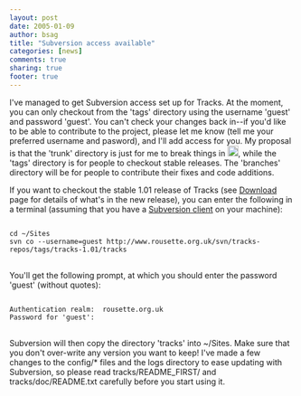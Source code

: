 ```yaml
---
layout: post
date: 2005-01-09 
author: bsag 
title: "Subversion access available" 
categories: [news] 
comments: true
sharing: true
footer: true
---
```


I've managed to get Subversion access set up for Tracks. At the moment, you can only checkout from the 'tags' directory using the username 'guest' and password 'guest'. You can't check your changes back in--if you'd like to be able to contribute to the project, please let me know (tell me your preferred username and pasword), and I'll add access for you. My proposal is that the 'trunk' directory is just for me to break things in <img src="http://www.getontracks.org/images/smileys/wink.gif" width="19" height="19" alt="wink" style="border:0;" />, while the 'tags' directory is for people to checkout stable releases. The 'branches' directory will be for people to contribute their fixes and code additions.
 

If you want to checkout the stable 1.01 release of Tracks (see [Download](http://www.rousette.org.uk/projects/downloads/) page for details of what's in the new release), you can enter the following in a terminal (assuming that you have a [Subversion client](http://subversion.tigris.org/) on your machine):

<pre>
<code>
cd ~/Sites
svn co --username=guest http://www.rousette.org.uk/svn/tracks-repos/tags/tracks-1.01/tracks
</code>
</pre>

You'll get the following prompt, at which you should enter the password 'guest' (without quotes):

<pre>
<code>
Authentication realm: <http://www.rousette.org.uk:80> rousette.org.uk
Password for 'guest':
</code>
</pre>

Subversion will then copy the directory 'tracks' into ~/Sites. Make sure that you don't over-write any version you want to keep! I've made a few changes to the config/* files and the logs directory to ease updating with Subversion, so please read tracks/README_FIRST/ and tracks/doc/README.txt carefully before you start using it. 
